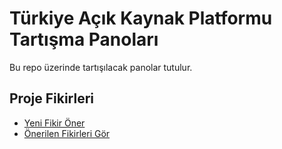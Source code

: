 # Türkiye Açık Kaynak Platformu Tartışma Panoları

Bu repo üzerinde tartışılacak panolar tutulur.

## Proje Fikirleri

- [Yeni Fikir Öner](https://github.com/acikkaynakplatformu/tartisma/issues/new?projects=acikkaynakplatformu/tartisma/1&template=yeni-fikir.md)
- [Önerilen Fikirleri Gör](https://github.com/acikkaynakplatformu/tartisma/projects/1)
